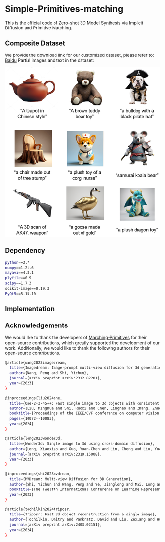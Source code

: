 # Simple-Primitives-matching
This is the official code of Zero-shot 3D Model Synthesis via Implicit Diffusion and Primitive Matching.

## Composite Dataset
We provide the download link for our customized dataset, please refer to: [Baidu](https://pan.baidu.com/s/1mLVURfCBo7P3FUALvdeVOQ?pwd=fjxn)
Partial images and text in the dataset:

![image](https://github.com/lym930/Simple-Primitives-matching/blob/main/data/synthetic_dataset/synthetic_dataset.png)

## Dependency
  ```sh
  python==3.7
  numpy==1.21.6
  mayavi==4.8.1
  plyfile==0.9
  scipy==1.7.3
  scikit-image==0.19.3
  PyQt5==5.15.10
  ```
## Implementation

## Acknowledgements
We would like to thank the developers of [Marching-Primitives](https://github.com/ChirikjianLab/Marching-Primitives) for their open-source contributions, which greatly supported the development of our work. Additionally, we would like to thank the following authors for their open-source contributions.

```sh
@article{wang2023imagedream,
  title={Imagedream: Image-prompt multi-view diffusion for 3d generation},
  author={Wang, Peng and Shi, Yichun},
  journal={arXiv preprint arXiv:2312.02201},
  year={2023}
}
```

```sh
@inproceedings{liu2024one,
  title={One-2-3-45++: Fast single image to 3d objects with consistent multi-view generation and 3d diffusion},
  author={Liu, Minghua and Shi, Ruoxi and Chen, Linghao and Zhang, Zhuoyang and Xu, Chao and Wei, Xinyue and Chen, Hansheng and Zeng, Chong and Gu, Jiayuan and Su, Hao},
  booktitle={Proceedings of the IEEE/CVF conference on computer vision and pattern recognition},
  pages={10072--10083},
  year={2024}
}
```

```sh
@article{long2023wonder3d,
  title={Wonder3d: Single image to 3d using cross-domain diffusion},
  author={Long, Xiaoxiao and Guo, Yuan-Chen and Lin, Cheng and Liu, Yuan and Dou, Zhiyang and Liu, Lingjie and Ma, Yuexin and Zhang, Song-Hai and Habermann, Marc and Theobalt, Christian and others},
  journal={arXiv preprint arXiv:2310.15008},
  year={2023}
}
```

```sh
@inproceedings{shi2023mvdream,
  title={MVDream: Multi-view Diffusion for 3D Generation},
  author={Shi, Yichun and Wang, Peng and Ye, Jianglong and Mai, Long and Li, Kejie and Yang, Xiao},
  booktitle={The Twelfth International Conference on Learning Representations},
  year={2023}
}
```

```sh
@article{tochilkin2024triposr,
  title={Triposr: Fast 3d object reconstruction from a single image},
  author={Tochilkin, Dmitry and Pankratz, David and Liu, Zexiang and Huang, Zixuan and Letts, Adam and Li, Yangguang and Liang, Ding and Laforte, Christian and Jampani, Varun and Cao, Yan-Pei},
  journal={arXiv preprint arXiv:2403.02151},
  year={2024}
}
```
